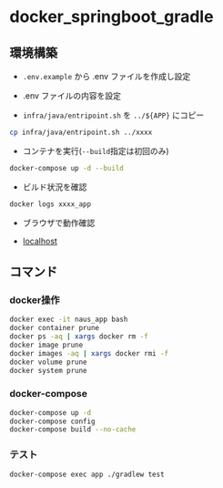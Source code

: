 # docker_springboot_gradle

## 環境構築

- `.env.example` から .env ファイルを作成し設定

- .env ファイルの内容を設定

- `infra/java/entripoint.sh` を `../${APP}` にコピー

```bash
cp infra/java/entripoint.sh ../xxxx
```

- コンテナを実行(`--build`指定は初回のみ)

```bash
docker-compose up -d --build
```

- ビルド状況を確認

```bash
docker logs xxxx_app
```

- ブラウザで動作確認

- [localhost](http://localhost)

## コマンド

### docker操作

```bash
docker exec -it naus_app bash
docker container prune
docker ps -aq | xargs docker rm -f
docker image prune
docker images -aq | xargs docker rmi -f
docker volume prune
docker system prune
```

### docker-compose

```bash
docker-compose up -d
docker-compose config
docker-compose build --no-cache
```

### テスト

```bash
docker-compose exec app ./gradlew test
```
